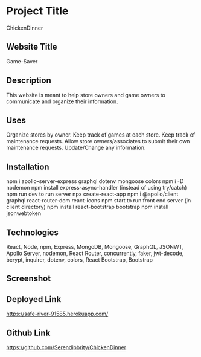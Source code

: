 # Project Title
ChickenDinner


## Website Title
Game-Saver


## Description
This website is meant to help store owners and game owners to communicate and organize their information. 


## Uses
Organize stores by owner. Keep track of games at each store.
Keep track of maintenance requests. Allow store owners/associates to submit their own maintenance requests. Update/Change any information. 


## Installation
npm i apollo-server-express graphql dotenv mongoose colors
npm i -D nodemon
npm install express-async-handler (instead of using try/catch)
npm run dev to run server
npx create-react-app <filename>
npm i @apollo/client graphql react-router-dom react-icons
npm start to run front end server (in client directory)
npm install react-bootstrap bootstrap
npm install jsonwebtoken

## Technologies
React, Node, npm, Express, MongoDB, Mongoose, GraphQL, JSONWT, Apollo Server, nodemon, React Router, concurrently, faker, jwt-decode, bcrypt, inquirer, dotenv, colors, React Bootstrap, Bootstrap

## Screenshot


## Deployed Link
https://safe-river-91585.herokuapp.com/


## Github Link
https://github.com/Serendipbrity/ChickenDinner